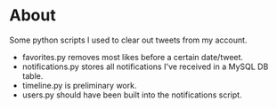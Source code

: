 # About
Some python scripts I used to clear out tweets from my account.
* favorites.py removes most likes before a certain date/tweet.
* notifications.py stores all notifications I've received in a MySQL DB table.
* timeline.py is preliminary work.
* users.py should have been built into the notifications script.
